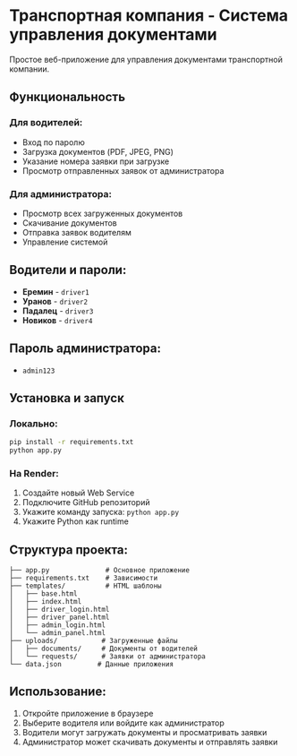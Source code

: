 # Транспортная компания - Система управления документами

Простое веб-приложение для управления документами транспортной компании.

## Функциональность

### Для водителей:
- Вход по паролю
- Загрузка документов (PDF, JPEG, PNG)
- Указание номера заявки при загрузке
- Просмотр отправленных заявок от администратора

### Для администратора:
- Просмотр всех загруженных документов
- Скачивание документов
- Отправка заявок водителям
- Управление системой

## Водители и пароли:
- **Еремин** - `driver1`
- **Уранов** - `driver2`
- **Падалец** - `driver3`
- **Новиков** - `driver4`

## Пароль администратора:
- `admin123`

## Установка и запуск

### Локально:
```bash
pip install -r requirements.txt
python app.py
```

### На Render:
1. Создайте новый Web Service
2. Подключите GitHub репозиторий
3. Укажите команду запуска: `python app.py`
4. Укажите Python как runtime

## Структура проекта:
```
├── app.py              # Основное приложение
├── requirements.txt    # Зависимости
├── templates/          # HTML шаблоны
│   ├── base.html
│   ├── index.html
│   ├── driver_login.html
│   ├── driver_panel.html
│   ├── admin_login.html
│   └── admin_panel.html
├── uploads/           # Загруженные файлы
│   ├── documents/     # Документы от водителей
│   └── requests/      # Заявки от администратора
└── data.json         # Данные приложения
```

## Использование:

1. Откройте приложение в браузере
2. Выберите водителя или войдите как администратор
3. Водители могут загружать документы и просматривать заявки
4. Администратор может скачивать документы и отправлять заявки 